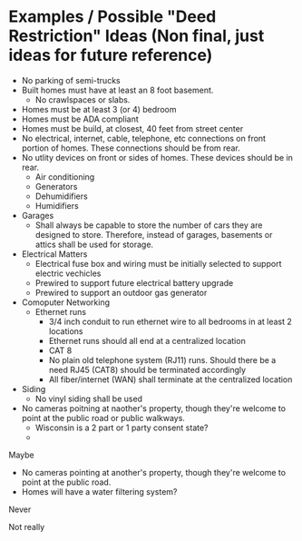 # Examples / Possible "Deed Restriction"  Ideas (Non final, just ideas for future reference)


- No parking of semi-trucks
- Built homes must have at least an 8 foot basement.  
	- No crawlspaces or slabs.
- Homes must be at least 3 (or 4) bedroom
- Homes must be ADA compliant
- Homes must be build, at closest, 40 feet from street center
- No electrical, internet, cable, telephone, etc connections on front portion of homes.  These connections should be from rear.
- No utlity devices on front or sides of homes.  These devices should be in rear.
	- Air conditioning
	- Generators
	- Dehumidifiers
	- Humidifiers
- Garages 
	- Shall always be capable to store the number of cars they are designed to store.  Therefore, instead of garages, basements or attics shall be used for storage.
- Electrical Matters
	- Electrical fuse box and wiring must be initially selected to support electric vechicles
	- Prewired to support future electrical battery upgrade
	- Prewired to support an outdoor gas generator
- Comoputer Networking
	- Ethernet runs
		- 3/4 inch conduit to run ethernet wire to all bedrooms in at least 2 locations
		- Ethernet runs should all end at a centralized location
		- CAT 8
		- No plain old telephone system (RJ11) runs.  Should there be a need RJ45 (CAT8) should be terminated accordingly
		- All fiber/internet (WAN) shall terminate at the centralized location
- Siding
	- No vinyl siding shall be used
- No cameras poitning at naother's property, though they're welcome to point at the public road or public walkways.
	- Wisconsin is a 2 part or 1 party consent state?
	- 


Maybe
- No cameras pointing at another's property, though they're welcome to point at the public road.
- Homes will have a water filtering system?


Never



Not really 
